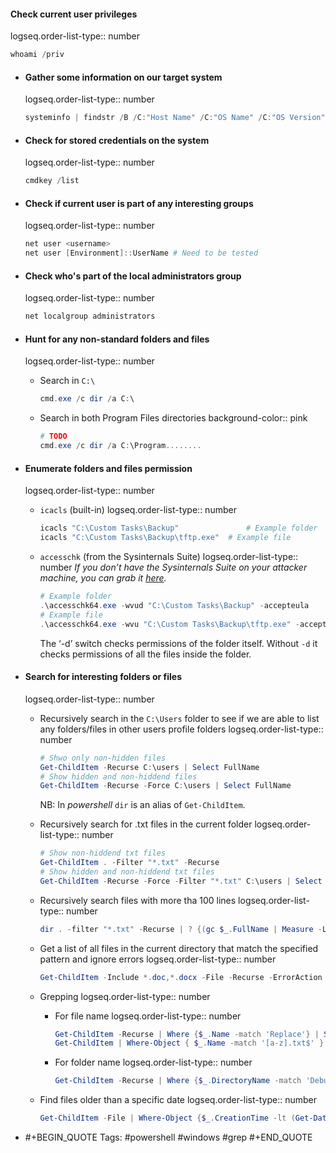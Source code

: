 #### Check current user privileges
logseq.order-list-type:: number

```powershell
whoami /priv
```
- #### Gather some information on our target system
  logseq.order-list-type:: number
  
  ```powershell
  systeminfo | findstr /B /C:"Host Name" /C:"OS Name" /C:"OS Version" /C:"System Type" /C:"Hotfix(s)"
  ```
- #### Check for stored credentials on the system
  logseq.order-list-type:: number
  
  ```powershell
  cmdkey /list
  ```
- #### Check if current user is part of any interesting groups
  logseq.order-list-type:: number
  
  ```powershell
  net user <username>
  net user [Environment]::UserName # Need to be tested
  ```
- #### Check who's part of the local administrators group
  logseq.order-list-type:: number
  
  ```powershell
  net localgroup administrators
  ```
- #### Hunt for any non-standard folders and files
  logseq.order-list-type:: number
	- Search in `C:\`
	  
	  ```powershell
	  cmd.exe /c dir /a C:\
	  ```
	- Search in both Program Files directories
	  background-color:: pink
	  
	  ```powershell
	  # TODO
	  cmd.exe /c dir /a C:\Program........
	  ```
- #### Enumerate folders and files permission
  logseq.order-list-type:: number
	- `icacls` (built-in)
	  logseq.order-list-type:: number
	  
	  ```powershell
	  icacls "C:\Custom Tasks\Backup"				# Example folder
	  icacls "C:\Custom Tasks\Backup\tftp.exe"	# Example file
	  ```
	- `accesschk` (from the Sysinternals Suite)
	  logseq.order-list-type:: number
	  *If you don’t have the Sysinternals Suite on your attacker machine, you can grab it [here](https://docs.microsoft.com/en-us/sysinternals/downloads/sysinternals-suite).*
	  
	  ```powershell
	  # Example folder
	  .\accesschk64.exe -wvud "C:\Custom Tasks\Backup" -accepteula
	  # Example file
	  .\accesschk64.exe -wvu "C:\Custom Tasks\Backup\tftp.exe" -accepteula
	  ```
	  The ‘-d’ switch checks permissions of the folder itself. Without `-d` it checks permissions of all the files inside the folder.
- #### Search for interesting folders or files
  logseq.order-list-type:: number
	- Recursively search in the `C:\Users` folder to see if we are able to list any folders/files in other users profile folders
	  logseq.order-list-type:: number
	  
	  ```powershell
	  # Shwo only non-hidden files
	  Get-ChildItem -Recurse C:\users | Select FullName
	  # Show hidden and non-hiddend files
	  Get-ChildItem -Recurse -Force C:\users | Select FullName
	  ```
	  NB: In *powershell* `dir` is an alias of `Get-ChildItem`.
	- Recursively search for .txt files in the current folder
	  logseq.order-list-type:: number
	  
	  ```powershell
	  # Show non-hiddend txt files
	  Get-ChildItem . -Filter "*.txt" -Recurse
	  # Show hidden and non-hiddend txt files
	  Get-ChildItem -Recurse -Force -Filter "*.txt" C:\users | Select FullName
	  ```
	- Recursively search files with more tha 100 lines
	  logseq.order-list-type:: number
	  
	  ```powershell
	  dir . -filter "*.txt" -Recurse | ? {(gc $_.FullName | Measure -Line | Select -Expand Lines) -gt 100 }
	  ```
	- Get a list of all files in the current directory that match the specified pattern and ignore errors
	  logseq.order-list-type:: number
	  
	  ```powershell
	  Get-ChildItem -Include *.doc,*.docx -File -Recurse -ErrorAction SilentlyContinue
	  ```
	- Grepping
	  logseq.order-list-type:: number
		- For file name
		  logseq.order-list-type:: number
		  ```powershell
		  Get-ChildItem -Recurse | Where {$_.Name -match 'Replace'} | Select Fullname
		  Get-ChildItem | Where-Object { $_.Name -match '[a-z].txt$' }
		  ```
		- For folder name
		  logseq.order-list-type:: number
		  
		  ```powershell
		  Get-ChildItem -Recurse | Where {$_.DirectoryName -match 'Debug'} | Select Fullname
		  ```
	- Find files older than a specific date
	  logseq.order-list-type:: number
	  
	  ```powershell
	  Get-ChildItem -File | Where-Object {$_.CreationTime -lt (Get-Date).AddDays(-15)} | Select Name, CreationTime | sort CreationTime -Descending
	  ```
- #+BEGIN_QUOTE
  Tags: #powershell #windows #grep
  #+END_QUOTE